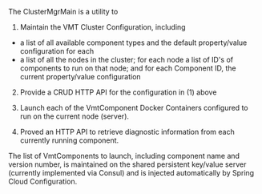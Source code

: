  The ClusterMgrMain is a utility to 
 
 
1. Maintain the VMT Cluster Configuration, including
  * a list of all available component types and the default property/value configuration for each 
  * a list of all the nodes in the cluster; for each node a list of ID's of components to run on that node; and for each Component ID, the current property/value configuration

2. Provide a CRUD HTTP API for the configuration in (1) above

3. Launch each of the VmtComponent Docker Containers configured to run on the current node (server).

4. Proved an HTTP API to retrieve diagnostic information from each currently running component.


The list of VmtComponents to launch, including component name and version number, is maintained on the shared
persistent key/value server (currently implemented via Consul) and is injected automatically by Spring Cloud Configuration.